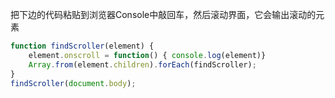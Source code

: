 把下边的代码粘贴到浏览器Console中敲回车，然后滚动界面，它会输出滚动的元素
```js
function findScroller(element) {
    element.onscroll = function() { console.log(element)}
    Array.from(element.children).forEach(findScroller);
}
findScroller(document.body);
```
